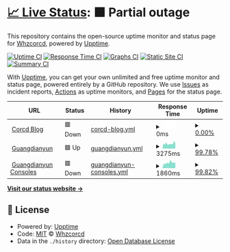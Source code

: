 # [📈 Live Status](https://charlotte.corcd.xyz): <!--live status--> **🟧 Partial outage**

This repository contains the open-source uptime monitor and status page for [Whzcorcd](https://corcd.xyz), powered by [Upptime](https://github.com/upptime/upptime).

[![Uptime CI](https://github.com/koj-co/upptime/workflows/Uptime%20CI/badge.svg)](https://github.com/koj-co/upptime/actions?query=workflow%3A%22Uptime+CI%22)
[![Response Time CI](https://github.com/koj-co/upptime/workflows/Response%20Time%20CI/badge.svg)](https://github.com/koj-co/upptime/actions?query=workflow%3A%22Response+Time+CI%22)
[![Graphs CI](https://github.com/koj-co/upptime/workflows/Graphs%20CI/badge.svg)](https://github.com/koj-co/upptime/actions?query=workflow%3A%22Graphs+CI%22)
[![Static Site CI](https://github.com/koj-co/upptime/workflows/Static%20Site%20CI/badge.svg)](https://github.com/koj-co/upptime/actions?query=workflow%3A%22Static+Site+CI%22)
[![Summary CI](https://github.com/koj-co/upptime/workflows/Summary%20CI/badge.svg)](https://github.com/koj-co/upptime/actions?query=workflow%3A%22Summary+CI%22)

With [Upptime](https://upptime.js.org), you can get your own unlimited and free uptime monitor and status page, powered entirely by a GitHub repository. We use [Issues](https://github.com/corcd/charlotte/issues) as incident reports, [Actions](https://github.com/corcd/charlotte/actions) as uptime monitors, and [Pages](https://charlotte.corcd.xyz) for the status page.

<!--start: status pages-->
<!-- This summary is generated by Upptime (https://github.com/upptime/upptime) -->
<!-- Do not edit this manually, your changes will be overwritten -->
<!-- prettier-ignore -->
| URL | Status | History | Response Time | Uptime |
| --- | ------ | ------- | ------------- | ------ |
| <img alt="" src="https://favicons.githubusercontent.com/www.corcd.xyz" height="13"> [Corcd Blog](https://www.corcd.xyz) | 🟥 Down | [corcd-blog.yml](https://github.com/corcd/charlotte/commits/HEAD/history/corcd-blog.yml) | <details><summary><img alt="Response time graph" src="./graphs/corcd-blog/response-time-week.png" height="20"> 0ms</summary><br><a href="https://charlotte.corcd.xyz/history/corcd-blog"><img alt="Response time 498" src="https://img.shields.io/endpoint?url=https%3A%2F%2Fraw.githubusercontent.com%2Fcorcd%2Fcharlotte%2FHEAD%2Fapi%2Fcorcd-blog%2Fresponse-time.json"></a><br><a href="https://charlotte.corcd.xyz/history/corcd-blog"><img alt="24-hour response time 0" src="https://img.shields.io/endpoint?url=https%3A%2F%2Fraw.githubusercontent.com%2Fcorcd%2Fcharlotte%2FHEAD%2Fapi%2Fcorcd-blog%2Fresponse-time-day.json"></a><br><a href="https://charlotte.corcd.xyz/history/corcd-blog"><img alt="7-day response time 0" src="https://img.shields.io/endpoint?url=https%3A%2F%2Fraw.githubusercontent.com%2Fcorcd%2Fcharlotte%2FHEAD%2Fapi%2Fcorcd-blog%2Fresponse-time-week.json"></a><br><a href="https://charlotte.corcd.xyz/history/corcd-blog"><img alt="30-day response time 0" src="https://img.shields.io/endpoint?url=https%3A%2F%2Fraw.githubusercontent.com%2Fcorcd%2Fcharlotte%2FHEAD%2Fapi%2Fcorcd-blog%2Fresponse-time-month.json"></a><br><a href="https://charlotte.corcd.xyz/history/corcd-blog"><img alt="1-year response time 0" src="https://img.shields.io/endpoint?url=https%3A%2F%2Fraw.githubusercontent.com%2Fcorcd%2Fcharlotte%2FHEAD%2Fapi%2Fcorcd-blog%2Fresponse-time-year.json"></a></details> | <details><summary><a href="https://charlotte.corcd.xyz/history/corcd-blog">0.00%</a></summary><a href="https://charlotte.corcd.xyz/history/corcd-blog"><img alt="All-time uptime 10.55%" src="https://img.shields.io/endpoint?url=https%3A%2F%2Fraw.githubusercontent.com%2Fcorcd%2Fcharlotte%2FHEAD%2Fapi%2Fcorcd-blog%2Fuptime.json"></a><br><a href="https://charlotte.corcd.xyz/history/corcd-blog"><img alt="24-hour uptime 0.00%" src="https://img.shields.io/endpoint?url=https%3A%2F%2Fraw.githubusercontent.com%2Fcorcd%2Fcharlotte%2FHEAD%2Fapi%2Fcorcd-blog%2Fuptime-day.json"></a><br><a href="https://charlotte.corcd.xyz/history/corcd-blog"><img alt="7-day uptime 0.00%" src="https://img.shields.io/endpoint?url=https%3A%2F%2Fraw.githubusercontent.com%2Fcorcd%2Fcharlotte%2FHEAD%2Fapi%2Fcorcd-blog%2Fuptime-week.json"></a><br><a href="https://charlotte.corcd.xyz/history/corcd-blog"><img alt="30-day uptime 0.00%" src="https://img.shields.io/endpoint?url=https%3A%2F%2Fraw.githubusercontent.com%2Fcorcd%2Fcharlotte%2FHEAD%2Fapi%2Fcorcd-blog%2Fuptime-month.json"></a><br><a href="https://charlotte.corcd.xyz/history/corcd-blog"><img alt="1-year uptime 0.00%" src="https://img.shields.io/endpoint?url=https%3A%2F%2Fraw.githubusercontent.com%2Fcorcd%2Fcharlotte%2FHEAD%2Fapi%2Fcorcd-blog%2Fuptime-year.json"></a></details>
| <img alt="" src="https://favicons.githubusercontent.com/www.guangdianyun.tv" height="13"> [Guangdianyun](https://www.guangdianyun.tv) | 🟩 Up | [guangdianyun.yml](https://github.com/corcd/charlotte/commits/HEAD/history/guangdianyun.yml) | <details><summary><img alt="Response time graph" src="./graphs/guangdianyun/response-time-week.png" height="20"> 3275ms</summary><br><a href="https://charlotte.corcd.xyz/history/guangdianyun"><img alt="Response time 3323" src="https://img.shields.io/endpoint?url=https%3A%2F%2Fraw.githubusercontent.com%2Fcorcd%2Fcharlotte%2FHEAD%2Fapi%2Fguangdianyun%2Fresponse-time.json"></a><br><a href="https://charlotte.corcd.xyz/history/guangdianyun"><img alt="24-hour response time 4154" src="https://img.shields.io/endpoint?url=https%3A%2F%2Fraw.githubusercontent.com%2Fcorcd%2Fcharlotte%2FHEAD%2Fapi%2Fguangdianyun%2Fresponse-time-day.json"></a><br><a href="https://charlotte.corcd.xyz/history/guangdianyun"><img alt="7-day response time 3275" src="https://img.shields.io/endpoint?url=https%3A%2F%2Fraw.githubusercontent.com%2Fcorcd%2Fcharlotte%2FHEAD%2Fapi%2Fguangdianyun%2Fresponse-time-week.json"></a><br><a href="https://charlotte.corcd.xyz/history/guangdianyun"><img alt="30-day response time 3473" src="https://img.shields.io/endpoint?url=https%3A%2F%2Fraw.githubusercontent.com%2Fcorcd%2Fcharlotte%2FHEAD%2Fapi%2Fguangdianyun%2Fresponse-time-month.json"></a><br><a href="https://charlotte.corcd.xyz/history/guangdianyun"><img alt="1-year response time 3409" src="https://img.shields.io/endpoint?url=https%3A%2F%2Fraw.githubusercontent.com%2Fcorcd%2Fcharlotte%2FHEAD%2Fapi%2Fguangdianyun%2Fresponse-time-year.json"></a></details> | <details><summary><a href="https://charlotte.corcd.xyz/history/guangdianyun">99.78%</a></summary><a href="https://charlotte.corcd.xyz/history/guangdianyun"><img alt="All-time uptime 99.50%" src="https://img.shields.io/endpoint?url=https%3A%2F%2Fraw.githubusercontent.com%2Fcorcd%2Fcharlotte%2FHEAD%2Fapi%2Fguangdianyun%2Fuptime.json"></a><br><a href="https://charlotte.corcd.xyz/history/guangdianyun"><img alt="24-hour uptime 100.00%" src="https://img.shields.io/endpoint?url=https%3A%2F%2Fraw.githubusercontent.com%2Fcorcd%2Fcharlotte%2FHEAD%2Fapi%2Fguangdianyun%2Fuptime-day.json"></a><br><a href="https://charlotte.corcd.xyz/history/guangdianyun"><img alt="7-day uptime 99.78%" src="https://img.shields.io/endpoint?url=https%3A%2F%2Fraw.githubusercontent.com%2Fcorcd%2Fcharlotte%2FHEAD%2Fapi%2Fguangdianyun%2Fuptime-week.json"></a><br><a href="https://charlotte.corcd.xyz/history/guangdianyun"><img alt="30-day uptime 98.34%" src="https://img.shields.io/endpoint?url=https%3A%2F%2Fraw.githubusercontent.com%2Fcorcd%2Fcharlotte%2FHEAD%2Fapi%2Fguangdianyun%2Fuptime-month.json"></a><br><a href="https://charlotte.corcd.xyz/history/guangdianyun"><img alt="1-year uptime 99.43%" src="https://img.shields.io/endpoint?url=https%3A%2F%2Fraw.githubusercontent.com%2Fcorcd%2Fcharlotte%2FHEAD%2Fapi%2Fguangdianyun%2Fuptime-year.json"></a></details>
| <img alt="" src="https://favicons.githubusercontent.com/consoles.guangdianyun.tv" height="13"> [Guangdianyun Consoles](https://consoles.guangdianyun.tv) | 🟥 Down | [guangdianyun-consoles.yml](https://github.com/corcd/charlotte/commits/HEAD/history/guangdianyun-consoles.yml) | <details><summary><img alt="Response time graph" src="./graphs/guangdianyun-consoles/response-time-week.png" height="20"> 1860ms</summary><br><a href="https://charlotte.corcd.xyz/history/guangdianyun-consoles"><img alt="Response time 2185" src="https://img.shields.io/endpoint?url=https%3A%2F%2Fraw.githubusercontent.com%2Fcorcd%2Fcharlotte%2FHEAD%2Fapi%2Fguangdianyun-consoles%2Fresponse-time.json"></a><br><a href="https://charlotte.corcd.xyz/history/guangdianyun-consoles"><img alt="24-hour response time 1820" src="https://img.shields.io/endpoint?url=https%3A%2F%2Fraw.githubusercontent.com%2Fcorcd%2Fcharlotte%2FHEAD%2Fapi%2Fguangdianyun-consoles%2Fresponse-time-day.json"></a><br><a href="https://charlotte.corcd.xyz/history/guangdianyun-consoles"><img alt="7-day response time 1860" src="https://img.shields.io/endpoint?url=https%3A%2F%2Fraw.githubusercontent.com%2Fcorcd%2Fcharlotte%2FHEAD%2Fapi%2Fguangdianyun-consoles%2Fresponse-time-week.json"></a><br><a href="https://charlotte.corcd.xyz/history/guangdianyun-consoles"><img alt="30-day response time 2029" src="https://img.shields.io/endpoint?url=https%3A%2F%2Fraw.githubusercontent.com%2Fcorcd%2Fcharlotte%2FHEAD%2Fapi%2Fguangdianyun-consoles%2Fresponse-time-month.json"></a><br><a href="https://charlotte.corcd.xyz/history/guangdianyun-consoles"><img alt="1-year response time 2166" src="https://img.shields.io/endpoint?url=https%3A%2F%2Fraw.githubusercontent.com%2Fcorcd%2Fcharlotte%2FHEAD%2Fapi%2Fguangdianyun-consoles%2Fresponse-time-year.json"></a></details> | <details><summary><a href="https://charlotte.corcd.xyz/history/guangdianyun-consoles">99.82%</a></summary><a href="https://charlotte.corcd.xyz/history/guangdianyun-consoles"><img alt="All-time uptime 99.53%" src="https://img.shields.io/endpoint?url=https%3A%2F%2Fraw.githubusercontent.com%2Fcorcd%2Fcharlotte%2FHEAD%2Fapi%2Fguangdianyun-consoles%2Fuptime.json"></a><br><a href="https://charlotte.corcd.xyz/history/guangdianyun-consoles"><img alt="24-hour uptime 99.98%" src="https://img.shields.io/endpoint?url=https%3A%2F%2Fraw.githubusercontent.com%2Fcorcd%2Fcharlotte%2FHEAD%2Fapi%2Fguangdianyun-consoles%2Fuptime-day.json"></a><br><a href="https://charlotte.corcd.xyz/history/guangdianyun-consoles"><img alt="7-day uptime 99.82%" src="https://img.shields.io/endpoint?url=https%3A%2F%2Fraw.githubusercontent.com%2Fcorcd%2Fcharlotte%2FHEAD%2Fapi%2Fguangdianyun-consoles%2Fuptime-week.json"></a><br><a href="https://charlotte.corcd.xyz/history/guangdianyun-consoles"><img alt="30-day uptime 98.67%" src="https://img.shields.io/endpoint?url=https%3A%2F%2Fraw.githubusercontent.com%2Fcorcd%2Fcharlotte%2FHEAD%2Fapi%2Fguangdianyun-consoles%2Fuptime-month.json"></a><br><a href="https://charlotte.corcd.xyz/history/guangdianyun-consoles"><img alt="1-year uptime 99.45%" src="https://img.shields.io/endpoint?url=https%3A%2F%2Fraw.githubusercontent.com%2Fcorcd%2Fcharlotte%2FHEAD%2Fapi%2Fguangdianyun-consoles%2Fuptime-year.json"></a></details>

<!--end: status pages-->

[**Visit our status website →**](https://charlotte.corcd.xyz)

## 📄 License

- Powered by: [Upptime](https://github.com/upptime/upptime)
- Code: [MIT](./LICENSE) © [Whzcorcd](https://corcd.xyz)
- Data in the `./history` directory: [Open Database License](https://opendatacommons.org/licenses/odbl/1-0/)
